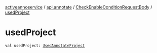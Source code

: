 [activeannoservice](../../index.md) / [api.annotate](../index.md) / [CheckEnableConditionRequestBody](index.md) / [usedProject](./used-project.md)

# usedProject

`val usedProject: `[`UsedAnnotateProject`](../../project/-used-annotate-project/index.md)